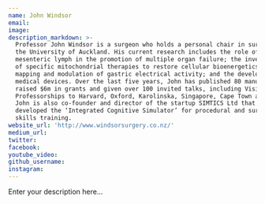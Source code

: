 ```yaml
---
name: John Windsor
email:
image:
description_markdown: >-
  Professor John Windsor is a surgeon who holds a personal chair in surgery at
  the University of Auckland. His current research includes the role of toxic
  mesenteric lymph in the promotion of multiple organ failure; the investigation
  of specific mitochondrial therapies to restore cellular bioenergetics; the
  mapping and modulation of gastric electrical activity; and the development of
  medical devices. Over the last five years, John has published 80 manuscripts,
  raised $6m in grants and given over 100 invited talks, including Visiting
  Professorships to Harvard, Oxford, Karolinska, Singapore, Cape Town and Delhi.
  John is also co-founder and director of the startup SIMTICS Ltd that has
  developed the ‘Integrated Cognitive Simulator’ for procedural and surgical
  skills training.
website_url: 'http://www.windsorsurgery.co.nz/'
medium_url:
twitter:
facebook:
youtube_video:
github_username:
instagram:
---
```


Enter your description here...
